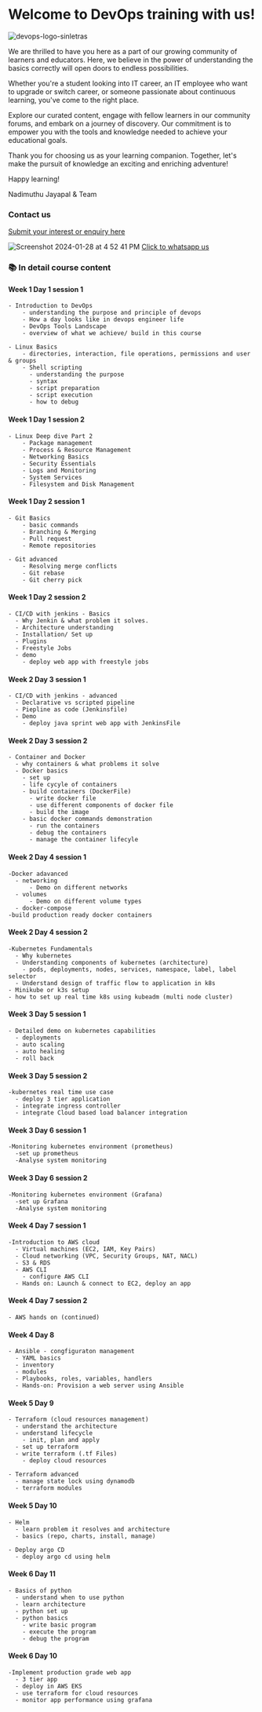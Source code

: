 
# Welcome to DevOps training with us!

![devops-logo-sinletras](https://github.com/user-attachments/assets/7979f9d9-098c-49d9-82a6-03bc0d864e2b)

We are thrilled to have you here as a part of our growing community of learners and educators. Here, we believe in the power of understanding the basics correctly will open doors to endless possibilities.

Whether you're a student looking into IT career, an IT employee who want to upgrade or switch career, or someone passionate about continuous learning, you've come to the right place. 

Explore our curated content, engage with fellow learners in our community forums, and embark on a journey of discovery. Our commitment is to empower you with the tools and knowledge needed to achieve your educational goals.

Thank you for choosing us as your learning companion. Together, let's make the pursuit of knowledge an exciting and enriching adventure!

Happy learning!

Nadimuthu Jayapal & Team

### Contact us

[Submit your interest or enquiry here](https://naditraining.aidaform.com/registration)

![Screenshot 2024-01-28 at 4 52 41 PM](https://github.com/naditraining/naditraining.github.io/assets/157560787/5cc07fbc-7b17-4c84-be88-72bf92ba5d8a) [Click to whatsapp us](https://wa.me/919095119073)

### 📚 In detail course content

#### Week 1 Day 1 session 1

    - Introduction to DevOps
        - understanding the purpose and principle of devops
        - How a day looks like in devops engineer life
        - DevOps Tools Landscape
        - overview of what we achieve/ build in this course
        
    - Linux Basics
        - directories, interaction, file operations, permissions and user & groups
        - Shell scripting
          - understanding the purpose
          - syntax 
          - script preparation 
          - script execution
          - how to debug     

#### Week 1 Day 1 session 2

    - Linux Deep dive Part 2
        - Package management
        - Process & Resource Management
        - Networking Basics
        - Security Essentials
        - Logs and Monitoring
        - System Services
        - Filesystem and Disk Management
         
#### Week 1 Day 2 session 1
   
    - Git Basics
        - basic commands
        - Branching & Merging
        - Pull request  
        - Remote repositories
    
    - Git advanced
        - Resolving merge conflicts
        - Git rebase
        - Git cherry pick    
          
#### Week 1 Day 2 session 2
    
    - CI/CD with jenkins - Basics
      - Why Jenkin & what problem it solves.
      - Architecture understanding
      - Installation/ Set up 
      - Plugins 
      - Freestyle Jobs
      - demo
        - deploy web app with freestyle jobs
           
#### Week 2 Day 3 session 1

    - CI/CD with jenkins - advanced  
      - Declarative vs scripted pipeline
      - Piepline as code (Jenkinsfile)
      - Demo    
        - deploy java sprint web app with JenkinsFile
 
#### Week 2 Day 3 session 2
    - Container and Docker
      - why containers & what problems it solve
      - Docker basics
        - set up
        - life cycyle of containers
        - build containers (DockerFile)
          - write docker file
          - use different components of docker file   
          - build the image
        - basic docker commands demonstration
          - run the containers
          - debug the containers
          - manage the container lifecyle

#### Week 2 Day 4 session 1

    -Docker adavanced
      - networking
          - Demo on different networks    
      - volumes
          - Demo on different volume types
      - docker-compose
    -build production ready docker containers

#### Week 2 Day 4 session 2

    -Kubernetes Fundamentals
      - Why kubernetes
      - Understanding components of kubernetes (architecture)
        - pods, deployments, nodes, services, namespace, label, label selector
      - Understand design of traffic flow to application in k8s
    - Minikube or k3s setup
    - how to set up real time k8s using kubeadm (multi node cluster)

#### Week 3 Day 5 session 1

    - Detailed demo on kubernetes capabilities
      - deployments
      - auto scaling
      - auto healing
      - roll back
       
#### Week 3 Day 5 session 2

    -kubernetes real time use case
      - deploy 3 tier application 
      - integrate ingress controller
      - integrate Cloud based load balancer integration

#### Week 3 Day 6 session 1

    -Monitoring kubernetes environment (prometheus)
      -set up prometheus 
      -Analyse system monitoring

#### Week 3 Day 6 session 2

    -Monitoring kubernetes environment (Grafana)
      -set up Grafana 
      -Analyse system monitoring

#### Week 4 Day 7 session 1

    -Introduction to AWS cloud 
      - Virtual machines (EC2, IAM, Key Pairs)
      - Cloud networking (VPC, Security Groups, NAT, NACL)
      - S3 & RDS
      - AWS CLI
        - configure AWS CLI
      - Hands on: Launch & connect to EC2, deploy an app

#### Week 4 Day 7 session 2

    - AWS hands on (continued)

#### Week 4 Day 8 

    - Ansible - congfiguraton management
      - YAML basics
      - inventory
      - modules
      - Playbooks, roles, variables, handlers
      - Hands-on: Provision a web server using Ansible

#### Week 5 Day 9 

    - Terraform (cloud resources management)
      - understand the architecture
      - understand lifecycle
        - init, plan and apply
      - set up terraform
      - write terraform (.tf Files)
        - deploy cloud resources

    - Terraform advanced 
      - manage state lock using dynamodb
      - terraform modules

#### Week 5 Day 10

    - Helm 
      - learn problem it resolves and architecture 
      - basics (repo, charts, install, manage) 

    - Deploy argo CD    
      - deploy argo cd using helm

#### Week 6 Day 11

    - Basics of python
      - understand when to use python
      - learn architecture
      - python set up
      - python basics
        - write basic program
        - execute the program
        - debug the program

#### Week 6 Day 10

    -Implement production grade web app
      - 3 tier app
      - deploy in AWS EKS
      - use terraform for cloud resources
      - monitor app performance using grafana